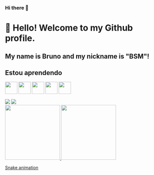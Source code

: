 ### Hi there 👋
# 👋 Hello! Welcome to my Github profile.
## My name is Bruno and my nickname is "BSM"!


## Estou aprendendo
<img src="https://cdn.jsdelivr.net/gh/devicons/devicon/icons/css3/css3-plain-wordmark.svg" width="40" height="40"/>   <img src="https://cdn.jsdelivr.net/gh/devicons/devicon/icons/html5/html5-plain-wordmark.svg" width="40" height="40"/>   <img src="https://cdn.jsdelivr.net/gh/devicons/devicon/icons/javascript/javascript-plain.svg" width="40" height="40"/>   <img src="https://cdn.jsdelivr.net/gh/devicons/devicon/icons/nodejs/nodejs-original.svg" width="40" height="40"/>   <img src="https://cdn.jsdelivr.net/gh/devicons/devicon/icons/react/react-original-wordmark.svg" width="40" height="40
"/>

<div>
<a href="https://www.youtube.com/channel/UCWmEktXBGM-S3yEyocH6o1g" target="_blank"><img src="https://img.shields.io/badge/YouTube-FF0000?style=for-the-badge&logo=youtube&logoColor=white" target="_blank"></a>
<a href="https://www.instagram.com/brunosmiguel/" target="_blank"><img src="https://img.shields.io/badge/-Instagram-%23E4405F?style=for-the-badge&logo=instagram&logoColor=white" target="_blank"></a>
</div>

<div>
<a href="https://github.com/BSMiguell">
<img height="180em" src="https://github-readme-stats.vercel.app/api/top-langs/?username=BSMiguell&layout=compact&langs_count=7&theme=dracula"/>
<img height="180em" src="https://github-readme-stats.vercel.app/api?username=BSMiguell&show_icons=true&theme=dracula&include_all_commits=true&count_private=true"/>
</div>
  
[Snake animation](https://github.com/BSMiguell/BSMiguell/blob/output/github-contribution-grid-snake.svg)
